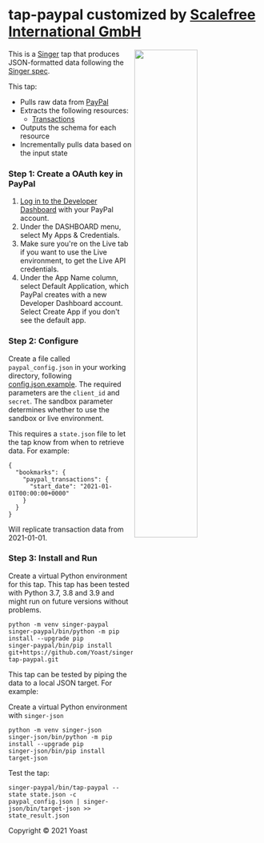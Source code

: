 # tap-paypal customized by [Scalefree International GmbH](https://www.scalefree.com)

[<img src="https://user-images.githubusercontent.com/78537603/191483803-8cd4fc72-54a1-45f6-ab39-d798ec83e4c9.jpg" width=50% align=right>](https://www.scalefree.com)

This is a [Singer](https://singer.io) tap that produces JSON-formatted data
following the [Singer
spec](https://github.com/singer-io/getting-started/blob/master/SPEC.md).

This tap:

- Pulls raw data from [PayPal](https://developer.paypal.com/docs/api/overview/)
- Extracts the following resources:
  - [Transactions](https://developer.paypal.com/docs/api/transaction-search/v1)
- Outputs the schema for each resource
- Incrementally pulls data based on the input state

### Step 1: Create a OAuth key in PayPal

1. [Log in to the Developer Dashboard](https://www.paypal.com/signin?returnUri=https%3A%2F%2Fdeveloper.paypal.com%2Fdeveloper%2Fapplications) with your PayPal account.
2. Under the DASHBOARD menu, select My Apps & Credentials.
3. Make sure you're on the Live tab if you want to use the Live environment, to get the Live API credentials.
4. Under the App Name column, select Default Application, which PayPal creates with a new Developer Dashboard account. Select Create App if you don't see the default app.

### Step 2: Configure

Create a file called `paypal_config.json` in your working directory, following [config.json.example](config.json.example). The required parameters are the `client_id` and `secret`. The sandbox parameter determines whether to use the sandbox or live environment.

This requires a `state.json` file to let the tap know from when to retrieve data. For example:
```
{
  "bookmarks": {
    "paypal_transactions": {
      "start_date": "2021-01-01T00:00:00+0000"
    }
  }
}
```
Will replicate transaction data from 2021-01-01.

### Step 3: Install and Run

Create a virtual Python environment for this tap. This tap has been tested with Python 3.7, 3.8 and 3.9 and might run on future versions without problems.
```
python -m venv singer-paypal
singer-paypal/bin/python -m pip install --upgrade pip
singer-paypal/bin/pip install git+https://github.com/Yoast/singer-tap-paypal.git
```

This tap can be tested by piping the data to a local JSON target. For example:

Create a virtual Python environment with `singer-json`
```
python -m venv singer-json
singer-json/bin/python -m pip install --upgrade pip
singer-json/bin/pip install target-json
```

Test the tap:

```
singer-paypal/bin/tap-paypal --state state.json -c paypal_config.json | singer-json/bin/target-json >> state_result.json
```

Copyright &copy; 2021 Yoast
